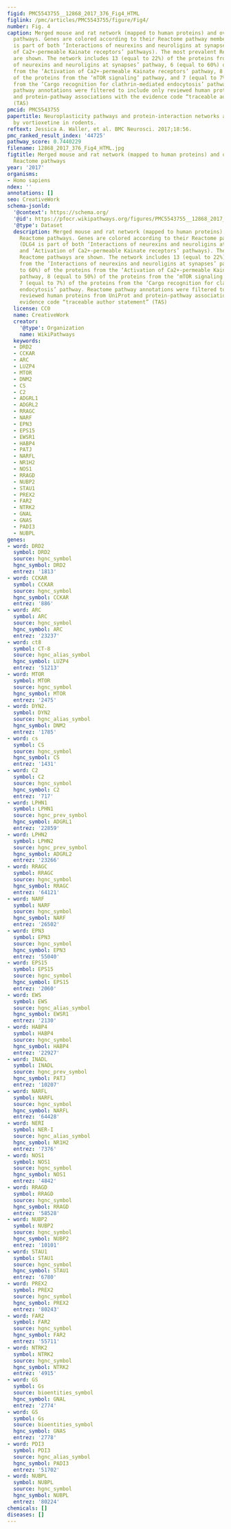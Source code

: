 ```yaml
---
figid: PMC5543755__12868_2017_376_Fig4_HTML
figlink: /pmc/articles/PMC5543755/figure/Fig4/
number: Fig. 4
caption: Merged mouse and rat network (mapped to human proteins) and overlapping Reactome
  pathways. Genes are colored according to their Reactome pathway memberships (DLG4
  is part of both ‘Interactions of neurexins and neuroligins at synapses’ and ‘Activation
  of Ca2+-permeable Kainate receptors’ pathways). The most prevalent Reactome pathways
  are shown. The network includes 13 (equal to 22%) of the proteins from the ‘Interactions
  of neurexins and neuroligins at synapses’ pathway, 6 (equal to 60%) of the proteins
  from the ‘Activation of Ca2+-permeable Kainate receptors’ pathway, 8 (equal to 50%)
  of the proteins from the ‘mTOR signaling’ pathway, and 7 (equal to 7%) of the proteins
  from the ‘Cargo recognition for clathrin-mediated endocytosis’ pathway. Reactome
  pathway annotations were filtered to include only reviewed human proteins from UniProt
  and protein-pathway associations with the evidence code “traceable author statement”
  (TAS)
pmcid: PMC5543755
papertitle: Neuroplasticity pathways and protein-interaction networks are modulated
  by vortioxetine in rodents.
reftext: Jessica A. Waller, et al. BMC Neurosci. 2017;18:56.
pmc_ranked_result_index: '44725'
pathway_score: 0.7440229
filename: 12868_2017_376_Fig4_HTML.jpg
figtitle: Merged mouse and rat network (mapped to human proteins) and overlapping
  Reactome pathways
year: '2017'
organisms:
- Homo sapiens
ndex: ''
annotations: []
seo: CreativeWork
schema-jsonld:
  '@context': https://schema.org/
  '@id': https://pfocr.wikipathways.org/figures/PMC5543755__12868_2017_376_Fig4_HTML.html
  '@type': Dataset
  description: Merged mouse and rat network (mapped to human proteins) and overlapping
    Reactome pathways. Genes are colored according to their Reactome pathway memberships
    (DLG4 is part of both ‘Interactions of neurexins and neuroligins at synapses’
    and ‘Activation of Ca2+-permeable Kainate receptors’ pathways). The most prevalent
    Reactome pathways are shown. The network includes 13 (equal to 22%) of the proteins
    from the ‘Interactions of neurexins and neuroligins at synapses’ pathway, 6 (equal
    to 60%) of the proteins from the ‘Activation of Ca2+-permeable Kainate receptors’
    pathway, 8 (equal to 50%) of the proteins from the ‘mTOR signaling’ pathway, and
    7 (equal to 7%) of the proteins from the ‘Cargo recognition for clathrin-mediated
    endocytosis’ pathway. Reactome pathway annotations were filtered to include only
    reviewed human proteins from UniProt and protein-pathway associations with the
    evidence code “traceable author statement” (TAS)
  license: CC0
  name: CreativeWork
  creator:
    '@type': Organization
    name: WikiPathways
  keywords:
  - DRD2
  - CCKAR
  - ARC
  - LUZP4
  - MTOR
  - DNM2
  - CS
  - C2
  - ADGRL1
  - ADGRL2
  - RRAGC
  - NARF
  - EPN3
  - EPS15
  - EWSR1
  - HABP4
  - PATJ
  - NARFL
  - NR1H2
  - NOS1
  - RRAGD
  - NUBP2
  - STAU1
  - PREX2
  - FAR2
  - NTRK2
  - GNAL
  - GNAS
  - PADI3
  - NUBPL
genes:
- word: DRD2
  symbol: DRD2
  source: hgnc_symbol
  hgnc_symbol: DRD2
  entrez: '1813'
- word: CCKAR
  symbol: CCKAR
  source: hgnc_symbol
  hgnc_symbol: CCKAR
  entrez: '886'
- word: ARC
  symbol: ARC
  source: hgnc_symbol
  hgnc_symbol: ARC
  entrez: '23237'
- word: ct8
  symbol: CT-8
  source: hgnc_alias_symbol
  hgnc_symbol: LUZP4
  entrez: '51213'
- word: MTOR
  symbol: MTOR
  source: hgnc_symbol
  hgnc_symbol: MTOR
  entrez: '2475'
- word: DYN2.
  symbol: DYN2
  source: hgnc_alias_symbol
  hgnc_symbol: DNM2
  entrez: '1785'
- word: cs
  symbol: CS
  source: hgnc_symbol
  hgnc_symbol: CS
  entrez: '1431'
- word: C2
  symbol: C2
  source: hgnc_symbol
  hgnc_symbol: C2
  entrez: '717'
- word: LPHN1
  symbol: LPHN1
  source: hgnc_prev_symbol
  hgnc_symbol: ADGRL1
  entrez: '22859'
- word: LPHN2
  symbol: LPHN2
  source: hgnc_prev_symbol
  hgnc_symbol: ADGRL2
  entrez: '23266'
- word: RRAGC
  symbol: RRAGC
  source: hgnc_symbol
  hgnc_symbol: RRAGC
  entrez: '64121'
- word: NARF
  symbol: NARF
  source: hgnc_symbol
  hgnc_symbol: NARF
  entrez: '26502'
- word: EPN3
  symbol: EPN3
  source: hgnc_symbol
  hgnc_symbol: EPN3
  entrez: '55040'
- word: EPS15
  symbol: EPS15
  source: hgnc_symbol
  hgnc_symbol: EPS15
  entrez: '2060'
- word: EWS
  symbol: EWS
  source: hgnc_alias_symbol
  hgnc_symbol: EWSR1
  entrez: '2130'
- word: HABP4
  symbol: HABP4
  source: hgnc_symbol
  hgnc_symbol: HABP4
  entrez: '22927'
- word: INADL
  symbol: INADL
  source: hgnc_prev_symbol
  hgnc_symbol: PATJ
  entrez: '10207'
- word: NARFL
  symbol: NARFL
  source: hgnc_symbol
  hgnc_symbol: NARFL
  entrez: '64428'
- word: NERI
  symbol: NER-I
  source: hgnc_alias_symbol
  hgnc_symbol: NR1H2
  entrez: '7376'
- word: NOS1
  symbol: NOS1
  source: hgnc_symbol
  hgnc_symbol: NOS1
  entrez: '4842'
- word: RRAGD
  symbol: RRAGD
  source: hgnc_symbol
  hgnc_symbol: RRAGD
  entrez: '58528'
- word: NUBP2
  symbol: NUBP2
  source: hgnc_symbol
  hgnc_symbol: NUBP2
  entrez: '10101'
- word: STAU1
  symbol: STAU1
  source: hgnc_symbol
  hgnc_symbol: STAU1
  entrez: '6780'
- word: PREX2
  symbol: PREX2
  source: hgnc_symbol
  hgnc_symbol: PREX2
  entrez: '80243'
- word: FAR2
  symbol: FAR2
  source: hgnc_symbol
  hgnc_symbol: FAR2
  entrez: '55711'
- word: NTRK2
  symbol: NTRK2
  source: hgnc_symbol
  hgnc_symbol: NTRK2
  entrez: '4915'
- word: GS
  symbol: Gs
  source: bioentities_symbol
  hgnc_symbol: GNAL
  entrez: '2774'
- word: GS
  symbol: Gs
  source: bioentities_symbol
  hgnc_symbol: GNAS
  entrez: '2778'
- word: PDI3
  symbol: PDI3
  source: hgnc_alias_symbol
  hgnc_symbol: PADI3
  entrez: '51702'
- word: NUBPL
  symbol: NUBPL
  source: hgnc_symbol
  hgnc_symbol: NUBPL
  entrez: '80224'
chemicals: []
diseases: []
---
```

